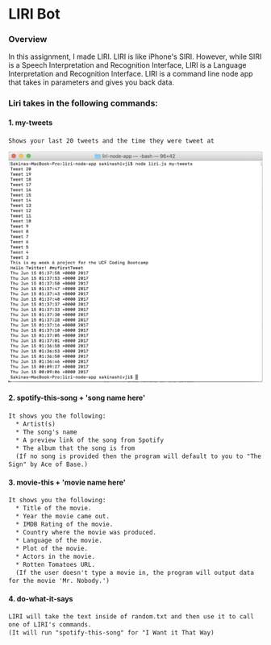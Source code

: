 # LIRI Bot

### Overview
In this assignment, I made LIRI. LIRI is like iPhone's SIRI. However, while SIRI is a Speech Interpretation and Recognition Interface, LIRI is a Language Interpretation and Recognition Interface. LIRI is a command line node app that takes in parameters and gives you back data.

### Liri takes in the following commands:

#### 1. my-tweets 
```
Shows your last 20 tweets and the time they were tweet at
```
![Image of tweets in terminal](https://github.com/shivjisakina/liri-node-app/blob/master/images/tweets.png)

#### 2. spotify-this-song + 'song name here' 
```
It shows you the following:
  * Artist(s)
  * The song's name
  * A preview link of the song from Spotify
  * The album that the song is from
  (If no song is provided then the program will default to you to "The Sign" by Ace of Base.)
```

#### 3. movie-this + 'movie name here'
```
It shows you the following: 
  * Title of the movie.
  * Year the movie came out.
  * IMDB Rating of the movie.
  * Country where the movie was produced.
  * Language of the movie.
  * Plot of the movie.
  * Actors in the movie.
  * Rotten Tomatoes URL.
  (If the user doesn't type a movie in, the program will output data for the movie 'Mr. Nobody.')
```  
  
#### 4. do-what-it-says
```
LIRI will take the text inside of random.txt and then use it to call one of LIRI's commands.
(It will run "spotify-this-song" for "I Want it That Way)
```
